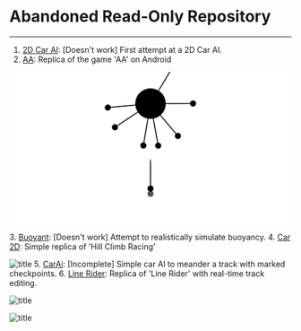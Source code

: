 # Abandoned Read-Only Repository
---
1.  [2D Car AI](https://github.com/ad71/Unity-Projects/tree/master/2D%20Car%20AI): [Doesn't work] First attempt at a 2D Car AI.
2.  [AA](https://github.com/ad71/Unity-Projects/tree/master/AA): Replica of the game 'AA' on Android

![title](AA/ss.jpg)
3.  [Buoyant](https://github.com/ad71/Unity-Projects/tree/master/Buoyant): [Doesn't work] Attempt to realistically simulate buoyancy.
4.  [Car 2D](https://github.com/ad71/Unity-Projects/tree/master/Car%202D): Simple replica of 'Hill Climb Racing'

![title](https://github.com/ad71/Unity-Projects/blob/master/Car%202D/ss.jpg)
5.  [CarAi](https://github.com/ad71/Unity-Projects/tree/master/CarAi): [Incomplete] Simple car AI to meander a track with marked checkpoints.
6.  [Line Rider](https://github.com/ad71/Unity-Projects/tree/master/Line%20Rider): Replica of 'Line Rider' with real-time track editing.

![title](https://github.com/ad71/Unity-Projects/blob/master/Line%20Rider/ss.jpg)

![title](https://github.com/ad71/Unity-Projects/blob/master/Line%20Rider/ss_1.jpg)
